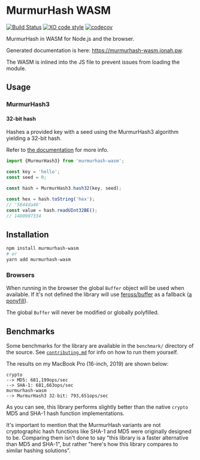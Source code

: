# MurmurHash WASM

[![Build Status](https://github.com/jonahsnider/murmurhash-wasm/workflows/CI/badge.svg)](https://github.com/jonahsnider/murmurhash-wasm/actions)
[![XO code style](https://img.shields.io/badge/code_style-XO-5ed9c7.svg)](https://github.com/xojs/xo)
[![codecov](https://codecov.io/gh/jonahsnider/murmurhash-wasm/branch/main/graph/badge.svg)](https://codecov.io/jonahsnider/murmurhash-wasm)

MurmurHash in WASM for Node.js and the browser.

Generated documentation is here: <https://murmurhash-wasm.jonah.pw>.

The WASM is inlined into the JS file to prevent issues from loading the module.

## Usage

### MurmurHash3

#### 32-bit hash

Hashes a provided key with a seed using the MurmurHash3 algorithm yielding a 32-bit hash.

Refer to [the documentation](https://murmurhash-wasm.jonah.pw/modules/murmurhash3#hash32) for more info.

```js
import {MurmurHash3} from 'murmurhash-wasm';

const key = 'hello';
const seed = 0;

const hash = MurmurHash3.hash32(key, seed);

const hex = hash.toString('hex');
// '5844da46'
const value = hash.readUInt32BE();
// 1480907334
```

## Installation

```sh
npm install murmurhash-wasm
# or
yarn add murmurhash-wasm
```

### Browsers

When running in the browser the global `Buffer` object will be used when available.
If it's not defined the library will use [feross/buffer](https://github.com/feross/buffer) as a fallback ([a ponyfill](https://ponyfill.com/)).

The global `Buffer` will never be modified or globally polyfilled.

## Benchmarks

Some benchmarks for the library are available in the `benchmark/` directory of the source.
See [`contributing.md`](contributing.md) for info on how to run them yourself.

The results on my MacBook Pro (16-inch, 2019) are shown below:

```text
crypto
--> MD5: 681,199ops/sec
--> SHA-1: 681,663ops/sec
murmurhash-wasm
--> MurmurHash3 32-bit: 793,651ops/sec
```

As you can see, this library performs slightly better than the native `crypto` MD5 and SHA-1 hash function implementations.

It's important to mention that the MurmurHash variants are not cryptographic hash functions like SHA-1 and MD5 were originally designed to be.
Comparing them isn't done to say "this library is a faster alternative than MD5 and SHA-1", but rather "here's how this library compares to similar hashing solutions".
